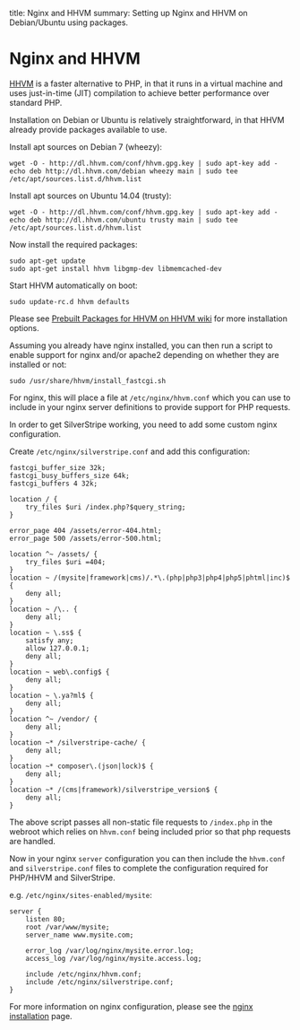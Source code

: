 title: Nginx and HHVM
summary: Setting up Nginx and HHVM on Debian/Ubuntu using packages.

# Nginx and HHVM

[HHVM](http://hhvm.com/) is a faster alternative to PHP, in that it runs in a virtual machine
and uses just-in-time (JIT) compilation to achieve better performance over standard PHP.

Installation on Debian or Ubuntu is relatively straightforward, in that HHVM already provide
packages available to use.

Install apt sources on Debian 7 (wheezy):

	wget -O - http://dl.hhvm.com/conf/hhvm.gpg.key | sudo apt-key add -
	echo deb http://dl.hhvm.com/debian wheezy main | sudo tee /etc/apt/sources.list.d/hhvm.list

Install apt sources on Ubuntu 14.04 (trusty):

	wget -O - http://dl.hhvm.com/conf/hhvm.gpg.key | sudo apt-key add -
	echo deb http://dl.hhvm.com/ubuntu trusty main | sudo tee /etc/apt/sources.list.d/hhvm.list

Now install the required packages:

	sudo apt-get update
	sudo apt-get install hhvm libgmp-dev libmemcached-dev

Start HHVM automatically on boot:

	sudo update-rc.d hhvm defaults

Please see [Prebuilt Packages for HHVM on HHVM wiki](https://github.com/facebook/hhvm/wiki/Prebuilt%20Packages%20for%20HHVM) for more
installation options.

Assuming you already have nginx installed, you can then run a script to enable support for
nginx and/or apache2 depending on whether they are installed or not:

	sudo /usr/share/hhvm/install_fastcgi.sh

For nginx, this will place a file at `/etc/nginx/hhvm.conf` which you can use to include in
your nginx server definitions to provide support for PHP requests.

In order to get SilverStripe working, you need to add some custom nginx configuration.

Create `/etc/nginx/silverstripe.conf` and add this configuration:

	fastcgi_buffer_size 32k;
	fastcgi_busy_buffers_size 64k;
	fastcgi_buffers 4 32k;

	location / {
		try_files $uri /index.php?$query_string;
	}

	error_page 404 /assets/error-404.html;
	error_page 500 /assets/error-500.html;

	location ^~ /assets/ {
		try_files $uri =404;
	}
	location ~ /(mysite|framework|cms)/.*\.(php|php3|php4|php5|phtml|inc)$ {
		deny all;
	}
	location ~ /\.. {
		deny all;
	}
	location ~ \.ss$ {
		satisfy any;
		allow 127.0.0.1;
		deny all;
	}
	location ~ web\.config$ {
		deny all;
	}
	location ~ \.ya?ml$ {
		deny all;
	}
	location ^~ /vendor/ {
		deny all;
	}
	location ~* /silverstripe-cache/ {
		deny all;
	}
	location ~* composer\.(json|lock)$ {
		deny all;
	}
	location ~* /(cms|framework)/silverstripe_version$ {
		deny all;
	}

The above script passes all non-static file requests to `/index.php` in the webroot which relies on
`hhvm.conf` being included prior so that php requests are handled.

Now in your nginx `server` configuration you can then include the `hhvm.conf` and `silverstripe.conf` files
to complete the configuration required for PHP/HHVM and SilverStripe.

e.g. `/etc/nginx/sites-enabled/mysite`:

	server {
		listen 80;
		root /var/www/mysite;
		server_name www.mysite.com;

		error_log /var/log/nginx/mysite.error.log;
		access_log /var/log/nginx/mysite.access.log;

		include /etc/nginx/hhvm.conf;
		include /etc/nginx/silverstripe.conf;
	}

For more information on nginx configuration, please see the [nginx installation](configure_nginx) page.

